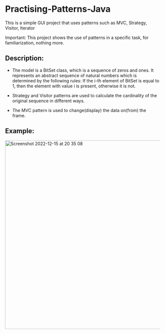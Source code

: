 # Practising-Patterns-Java
This is a simple GUI project that uses patterns such as MVC, Strategy, Visitor, Iterator

Important: This project shows the use of patterns in a specific task, for familiarization, nothing more.

## Description:

- The model is a BitSet class, which is a sequence of zeros and ones.
It represents an abstract sequence of natural numbers which is determined by the following rules:
If the i-th element of BitSet is equal to 1, then the element with value i is present, otherwise it is not.

- Strategy and Visitor patterns are used to calculate the cardinality of the original sequence in different ways.

- The MVC pattern is used to change(display) the data on(from) the frame.

## Example:
<img width="612" alt="Screenshot 2022-12-15 at 20 35 08" src="https://user-images.githubusercontent.com/108277031/207929325-c9a73592-a22d-4e44-8f8c-faac5a968f89.png">
